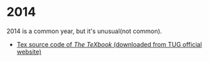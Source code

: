 2014
====

2014 is a common year, but it's unusual(not common).

* [Tex source code of *The TeXbook* (downloaded from TUG official website)](texbook.tex)